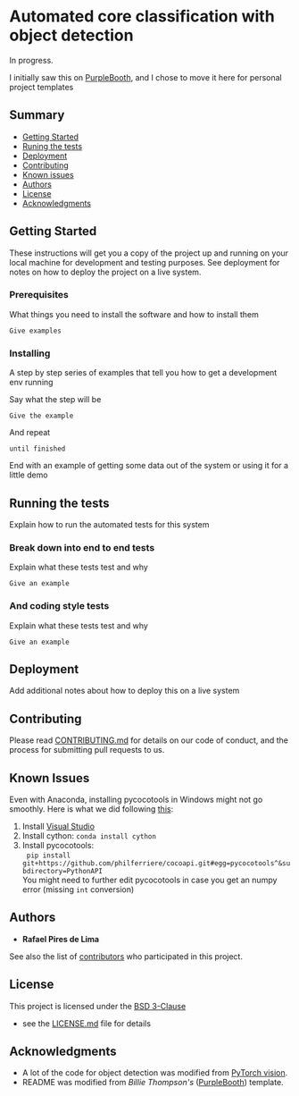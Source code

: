 # Automated core classification with object detection

In progress. 

I initially saw this on
[PurpleBooth](https://github.com/PurpleBooth/a-good-readme-template), 
and I chose to move it here for personal project templates

## Summary

  - [Getting Started](#getting-started)
  - [Runing the tests](#running-the-tests)
  - [Deployment](#deployment)
  - [Contributing](#contributing)
  - [Known issues](#known-issues)
  - [Authors](#authors)
  - [License](#license)
  - [Acknowledgments](#acknowledgments)

## Getting Started

These instructions will get you a copy of the project up and running on
your local machine for development and testing purposes. See deployment
for notes on how to deploy the project on a live system.

### Prerequisites

What things you need to install the software and how to install them

    Give examples

### Installing

A step by step series of examples that tell you how to get a development
env running

Say what the step will be

    Give the example

And repeat

    until finished

End with an example of getting some data out of the system or using it
for a little demo

## Running the tests

Explain how to run the automated tests for this system

### Break down into end to end tests

Explain what these tests test and why

    Give an example

### And coding style tests

Explain what these tests test and why

    Give an example

## Deployment

Add additional notes about how to deploy this on a live system

## Contributing

Please read [CONTRIBUTING.md](CONTRIBUTING.md) for details on our code
of conduct, and the process for submitting pull requests to us.

## Known Issues

Even with Anaconda, installing pycocotools in Windows might not go smoothly. Here is what we did following [this](https://www.kaggle.com/c/tgs-salt-identification-challenge/discussion/62381):  
1. Install [Visual Studio](https://visualstudio.microsoft.com/downloads/)
2. Install cython: ```conda install cython```
3. Install pycocotools:  
    ``` pip install git+https://github.com/philferriere/cocoapi.git#egg=pycocotools^&subdirectory=PythonAPI```  
You might need to further edit pycocotools in case you get an numpy error (missing ```int``` conversion)
## Authors

  - **Rafael Pires de Lima**

See also the list of
[contributors](https://github.com/raplima/2020_cores_object_detection/graphs/contributors)
who participated in this project.

## License

This project is licensed under the [BSD 3-Clause](LICENSE.md)
 - see the [LICENSE.md](LICENSE.md) file for
details

## Acknowledgments
  - A lot of the code for object detection was modified from [PyTorch vision](https://github.com/pytorch/vision/tree/master/references/detection).
  - README was modified from *Billie Thompson's* ([PurpleBooth](https://github.com/PurpleBooth)) template.     
